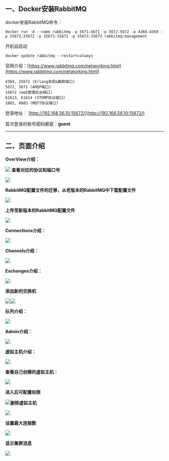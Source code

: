 ## 一、Docker安装RabbitMQ

docker安装RabbitMQ命令：

```
docker run -d --name rabbitmq -p 5671:5671 -p 5672:5672 -p 4369:4369 -p 25672:25672 -p 15671:15671 -p 15672:15672 rabbitmq:management
```

开机自启动

```
docker update rabbitmq --restart=always
```

官网介绍：[https://www.rabbitmq.com/networking.html](https://www.rabbitmq.com/networking.html)

```
4369, 25672 (Erlang发现&集群端口)
5672, 5671 (AMQP端口)
15672 (web管理后台端口)
61613, 61614 (STOMP协议端口)
1883, 8883 (MQTT协议端口)
```

登录地址： [http://192.168.56.10:15672/](http://192.168.56.10:15672/)

首次登录的账号密码都是：**guest**

---

## 二、页面介绍

**OverView介绍：**

![](https://cfmall-hello.oss-cn-beijing.aliyuncs.com/images/202306/829f579b6c194465b204a3fc19b87204.png#id=ecxLO&originHeight=936&originWidth=2028&originalType=binary&ratio=1&rotation=0&showTitle=false&status=done&style=none&title=) **查看对应的协议和端口号**

![](https://cfmall-hello.oss-cn-beijing.aliyuncs.com/images/202306/5edfc6fb0f544bd0b6e3ba056e52a835.png#id=tTtJi&originHeight=866&originWidth=1509&originalType=binary&ratio=1&rotation=0&showTitle=false&status=done&style=none&title=)

**RabbitMQ配置文件的迁移，从老版本的RabbitMQ中下载配置文件**

![](https://cfmall-hello.oss-cn-beijing.aliyuncs.com/images/202306/3235ec6671bb43c2ae8cbfc1b205c5b5.png#id=QvqGd&originHeight=792&originWidth=1859&originalType=binary&ratio=1&rotation=0&showTitle=false&status=done&style=none&title=)

**上传至新版本的RabbitMQ配置文件**

![](https://cfmall-hello.oss-cn-beijing.aliyuncs.com/images/202306/c4eb9d29d9d748f98b97c1ba6a133735.png#id=utbCz&originHeight=881&originWidth=1550&originalType=binary&ratio=1&rotation=0&showTitle=false&status=done&style=none&title=)

**Connections介绍：**

![](https://cfmall-hello.oss-cn-beijing.aliyuncs.com/images/202306/3a9aff828d2e480b91f609fab250871c.png#id=Hlig5&originHeight=502&originWidth=1998&originalType=binary&ratio=1&rotation=0&showTitle=false&status=done&style=none&title=)

**Channels介绍：**

![](https://cfmall-hello.oss-cn-beijing.aliyuncs.com/images/202306/bacd5e07af304cd683378b11ca050004.png#id=BoXog&originHeight=503&originWidth=2015&originalType=binary&ratio=1&rotation=0&showTitle=false&status=done&style=none&title=)

**Exchanges介绍：**

![](https://cfmall-hello.oss-cn-beijing.aliyuncs.com/images/202306/2cc8d6b040974029958911f658e142a2.png#id=LpZFi&originHeight=848&originWidth=1688&originalType=binary&ratio=1&rotation=0&showTitle=false&status=done&style=none&title=)

**添加新的交换机**

![](https://cfmall-hello.oss-cn-beijing.aliyuncs.com/images/202306/9d13618e94e7440db076c82e69f9f86c.png#id=Ty295&originHeight=931&originWidth=1664&originalType=binary&ratio=1&rotation=0&showTitle=false&status=done&style=none&title=)![](https://img-blog.csdnimg.cn/27e11d573f6e4648a0b051dbd0267310.png#id=Do0JE&originHeight=725&originWidth=1909&originalType=binary&ratio=1&rotation=0&showTitle=false&status=done&style=none&title=)

**队列介绍：**

![](https://cfmall-hello.oss-cn-beijing.aliyuncs.com/images/202306/6e455a5ddb504fc9ac88e35b97ac63c7.png#id=RzQzE&originHeight=936&originWidth=1633&originalType=binary&ratio=1&rotation=0&showTitle=false&status=done&style=none&title=)

**Admin介绍：**

![](https://cfmall-hello.oss-cn-beijing.aliyuncs.com/images/202306/8d72dcb181cb4e9c83ce66451499c229.png#id=jm41H&originHeight=848&originWidth=2044&originalType=binary&ratio=1&rotation=0&showTitle=false&status=done&style=none&title=)

**虚拟主机介绍：**

![](https://cfmall-hello.oss-cn-beijing.aliyuncs.com/images/202306/21254a2c4d044a9d82a7d8b9652d0781.png#id=c4ch9&originHeight=797&originWidth=2034&originalType=binary&ratio=1&rotation=0&showTitle=false&status=done&style=none&title=)

**查看自己创建的虚拟主机：**

![](https://cfmall-hello.oss-cn-beijing.aliyuncs.com/images/202306/df49af5c206e47a2b78b0dc99018fb19.png#id=LMqlh&originHeight=781&originWidth=1687&originalType=binary&ratio=1&rotation=0&showTitle=false&status=done&style=none&title=)

**进入后可配置权限**

![](https://cfmall-hello.oss-cn-beijing.aliyuncs.com/images/202306/d4a0c78954164171818fa474c7793412.png#id=prBT9&originHeight=942&originWidth=1548&originalType=binary&ratio=1&rotation=0&showTitle=false&status=done&style=none&title=)**删除虚拟主机**

![](https://cfmall-hello.oss-cn-beijing.aliyuncs.com/images/202306/f9c104ffa4ba499bb37d242aa21fc569.png#id=WYekn&originHeight=922&originWidth=1517&originalType=binary&ratio=1&rotation=0&showTitle=false&status=done&style=none&title=)

**设置最大连接数**

![](https://cfmall-hello.oss-cn-beijing.aliyuncs.com/images/202306/e99595c9450841e08ebcc565f6eb6e9f.png#id=zu6Gn&originHeight=666&originWidth=2012&originalType=binary&ratio=1&rotation=0&showTitle=false&status=done&style=none&title=)

**显示集群消息**

![](https://cfmall-hello.oss-cn-beijing.aliyuncs.com/images/202306/7aa5b1e9d4c34051bfda7f06b72669b0.png#id=PHtP3&originHeight=771&originWidth=2037&originalType=binary&ratio=1&rotation=0&showTitle=false&status=done&style=none&title=)

